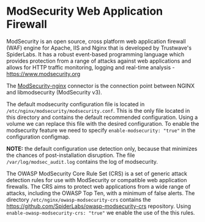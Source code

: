 # ModSecurity Web Application Firewall

ModSecurity is an open source, cross platform web application firewall (WAF) engine for Apache, IIS and Nginx that is developed by Trustwave's SpiderLabs. It has a robust event-based programming language which provides protection from a range of attacks against web applications and allows for HTTP traffic monitoring, logging and real-time analysis - https://www.modsecurity.org

The [ModSecurity-nginx](https://github.com/SpiderLabs/ModSecurity-nginx) connector is the connection point between NGINX and libmodsecurity (ModSecurity v3).

The default modsecurity configuration file is located in `/etc/nginx/modsecurity/modsecurity.conf`. This is the only file located in this directory and contains the default recommended configuration. Using a volume we can replace this file with the desired configuration.
To enable the modsecurity feature we need to specify `enable-modsecurity: "true"` in the configuration configmap.

**NOTE:** the default configuration use detection only, because that minimizes the chances of post-installation disruption.
The file `/var/log/modsec_audit.log` contains the log of modsecurity.


The OWASP ModSecurity Core Rule Set (CRS) is a set of generic attack detection rules for use with ModSecurity or compatible web application firewalls. The CRS aims to protect web applications from a wide range of attacks, including the OWASP Top Ten, with a minimum of false alerts.
The directory `/etc/nginx/owasp-modsecurity-crs` contains the https://github.com/SpiderLabs/owasp-modsecurity-crs repository.
Using `enable-owasp-modsecurity-crs: "true"` we enable the use of the this rules.
